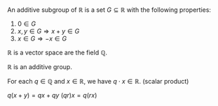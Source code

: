 An additive subgroup of $\mathbb{R}$ is a set $G \subseteq \mathbb{R}$ with the following properties:

1. $0 \in G$
2. $x, y \in G \Rightarrow x + y \in G$
3. $x \in G \Rightarrow -x \in G$

$\mathbb{R}$ is a vector space are the field $\mathbb{Q}$.

$\mathbb{R}$ is an additive group.

For each $q \in \mathbb{Q}$ and $x \in \mathbb{R}$, we have $q \cdot x \in \mathbb{R}$. (scalar product)

$q(x + y) = qx + qy$
$(qr)x = q(rx)$
